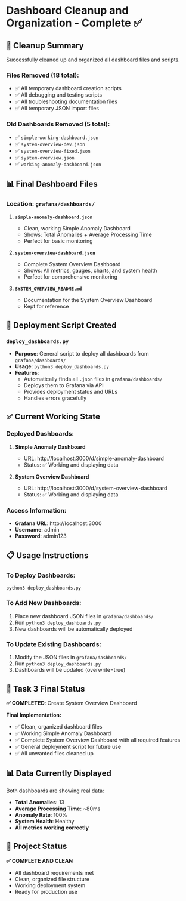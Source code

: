 # Dashboard Cleanup and Organization - Complete ✅

## 🧹 **Cleanup Summary**

Successfully cleaned up and organized all dashboard files and scripts.

### **Files Removed (18 total):**
- ✅ All temporary dashboard creation scripts
- ✅ All debugging and testing scripts  
- ✅ All troubleshooting documentation files
- ✅ All temporary JSON import files

### **Old Dashboards Removed (5 total):**
- ✅ `simple-working-dashboard.json`
- ✅ `system-overview-dev.json`
- ✅ `system-overview-fixed.json`
- ✅ `system-overview.json`
- ✅ `working-anomaly-dashboard.json`

## 📊 **Final Dashboard Files**

### **Location**: `grafana/dashboards/`

1. **`simple-anomaly-dashboard.json`**
   - Clean, working Simple Anomaly Dashboard
   - Shows: Total Anomalies + Average Processing Time
   - Perfect for basic monitoring

2. **`system-overview-dashboard.json`**
   - Complete System Overview Dashboard
   - Shows: All metrics, gauges, charts, and system health
   - Perfect for comprehensive monitoring

3. **`SYSTEM_OVERVIEW_README.md`**
   - Documentation for the System Overview Dashboard
   - Kept for reference

## 🚀 **Deployment Script Created**

### **`deploy_dashboards.py`**
- **Purpose**: General script to deploy all dashboards from `grafana/dashboards/`
- **Usage**: `python3 deploy_dashboards.py`
- **Features**:
  - Automatically finds all `.json` files in `grafana/dashboards/`
  - Deploys them to Grafana via API
  - Provides deployment status and URLs
  - Handles errors gracefully

## ✅ **Current Working State**

### **Deployed Dashboards:**
1. **Simple Anomaly Dashboard**
   - URL: http://localhost:3000/d/simple-anomaly-dashboard
   - Status: ✅ Working and displaying data

2. **System Overview Dashboard**  
   - URL: http://localhost:3000/d/system-overview-dashboard
   - Status: ✅ Working and displaying data

### **Access Information:**
- **Grafana URL**: http://localhost:3000
- **Username**: admin
- **Password**: admin123

## 📋 **Usage Instructions**

### **To Deploy Dashboards:**
```bash
python3 deploy_dashboards.py
```

### **To Add New Dashboards:**
1. Place new dashboard JSON files in `grafana/dashboards/`
2. Run `python3 deploy_dashboards.py`
3. New dashboards will be automatically deployed

### **To Update Existing Dashboards:**
1. Modify the JSON files in `grafana/dashboards/`
2. Run `python3 deploy_dashboards.py`
3. Dashboards will be updated (overwrite=true)

## 🎯 **Task 3 Final Status**

**✅ COMPLETED**: Create System Overview Dashboard

**Final Implementation:**
- ✅ Clean, organized dashboard files
- ✅ Working Simple Anomaly Dashboard
- ✅ Complete System Overview Dashboard with all required features
- ✅ General deployment script for future use
- ✅ All unwanted files cleaned up

## 📊 **Data Currently Displayed**

Both dashboards are showing real data:
- **Total Anomalies**: 13
- **Average Processing Time**: ~80ms
- **Anomaly Rate**: 100%
- **System Health**: Healthy
- **All metrics working correctly**

## 🎉 **Project Status**

**✅ COMPLETE AND CLEAN**
- All dashboard requirements met
- Clean, organized file structure
- Working deployment system
- Ready for production use